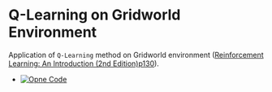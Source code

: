 # Q-Learning on Gridworld Environment
Application of `Q-Learning` method on Gridworld environment ([Reinforcement Learning: An Introduction (2nd Edition)p130](http://incompleteideas.net/book/RLbook2018.pdf)).

- [![Opne Code](https://img.shields.io/badge/Code-open-green)](https://github.com/StanyMwamba/Q_Learning_on_GridworldEnv/blob/master/Q-Learning_in_GridworldEnv.ipynb)
